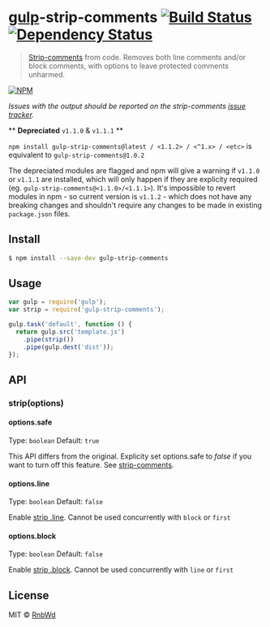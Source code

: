 # [gulp](http://gulpjs.com)-strip-comments [![Build Status](https://img.shields.io/travis/RnbWd/gulp-strip-comments.svg?style=flat-square)](https://travis-ci.org/RnbWd/gulp-strip-comments) [![Dependency Status](https://img.shields.io/david/RnbWd/gulp-strip-comments.svg?style=flat-square)](https://david-dm.org/RnbWd/gulp-strip-comments)

> [Strip-comments](https://github.com/jonschlinkert/strip-comments) from code. Removes both line comments and/or block comments, with options to leave protected comments unharmed.

[![NPM](https://nodei.co/npm-dl/gulp-strip-comments.png)](https://nodei.co/npm/gulp-strip-comments/)

*Issues with the output should be reported on the strip-comments [issue tracker](https://github.com/jonschlinkert/strip-comments/issues).*

** __Depreciated__ `v1.1.0` & `v1.1.1` **

`npm install gulp-strip-comments@latest / <1.1.2> / <^1.x> / <etc>` is equivalent to `gulp-strip-comments@1.0.2`

The depreciated modules are flagged and npm will give a warning if `v1.1.0` or `v1.1.1` are installed, which will only happen if they are explicity required (eg. `gulp-strip-comments@<1.1.0>/<1.1.1>`). It's impossible to revert modules in npm - so current version is `v1.1.2` - which does not have any breaking changes and shouldn't require any changes to be made in existing `package.json` files.

## Install

```sh
$ npm install --save-dev gulp-strip-comments
```

## Usage

```js
var gulp = require('gulp');
var strip = require('gulp-strip-comments');

gulp.task('default', function () {
  return gulp.src('template.js')
    .pipe(strip())
    .pipe(gulp.dest('dist'));
});
```

## API

### strip(options)

#### options.safe

Type: `boolean`
Default: `true`

This API differs from the original. Explicity set options.safe to *false* if you want to turn off this feature. See [strip-comments](https://github.com/jonschlinkert/strip-comments#usage).

#### options.line

Type: `boolean`
Default: `false`

Enable [strip .line](https://github.com/jonschlinkert/strip-comments#line). Cannot be used concurrently with `block` or `first`

#### options.block

Type: `boolean`
Default: `false`

Enable [strip .block](https://github.com/jonschlinkert/strip-comments#block). Cannot be used concurrently with `line` or `first`

## License

MIT © [RnbWd](https://github.com/RnbWd)
